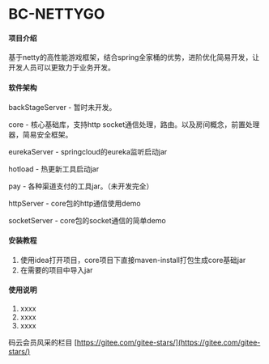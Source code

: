 # BC-NETTYGO

#### 项目介绍
基于netty的高性能游戏框架，结合spring全家桶的优势，进阶优化简易开发，让开发人员可以更致力于业务开发。

#### 软件架构
backStageServer - 暂时未开发。

core  - 核心基础库，支持http socket通信处理，路由。以及房间概念，前置处理器，简易安全框架。

eurekaServer - springcloud的eureka监听启动jar

hotload - 热更新工具启动jar

pay - 各种渠道支付的工具jar。（未开发完全）

httpServer -  core包的http通信使用demo

socketServer - core包的socket通信的简单demo




#### 安装教程

1. 使用idea打开项目，core项目下直接maven-install打包生成core基础jar
2. 在需要的项目中导入jar


#### 使用说明

1. xxxx
2. xxxx
3. xxxx



码云会员风采的栏目 [https://gitee.com/gitee-stars/](https://gitee.com/gitee-stars/)